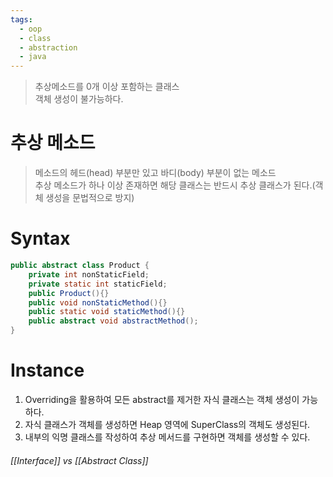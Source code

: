 ```yaml
---
tags:
  - oop
  - class
  - abstraction
  - java
---
```

> 추상메소드를 0개 이상 포함하는 클래스 <br/>
> 객체 생성이 불가능하다.

# 추상 메소드
> 메소드의 헤드(head) 부분만 있고 바디(body) 부분이 없는 메소드 <br/>
> 추상 메소드가 하나 이상 존재하면 해당 클래스는 반드시 추상 클래스가 된다.(객체 생성을 문법적으로 방지)

# Syntax
```Java
public abstract class Product { 
    private int nonStaticField;  
    private static int staticField;  
    public Product(){}    
    public void nonStaticMethod(){}  
    public static void staticMethod(){}  
    public abstract void abstractMethod(); 
}
```

# Instance
1. Overriding을 활용하여 모든 abstract를 제거한 자식 클래스는 객체 생성이 가능하다.
2. 자식 클래스가 객체를 생성하면 Heap 영역에 SuperClass의 객체도 생성된다.
3. 내부의 익명 클래스를 작성하여 추상 메서드를 구현하면 객체를 생성할 수 있다.

###### [[Interface]] vs [[Abstract Class]]




